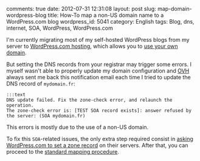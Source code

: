 comments: true
date: 2012-07-31 12:31:08
layout: post
slug: map-domain-wordpress-blog
title: How-To map a non-US domain name to a WordPress.com blog
wordpress_id: 5041
category: English
tags: Blog, dns, internet, SOA, WordPress, WordPress.com

I'm currently migrating most of my self-hosted WordPress blogs from my server to [WordPress.com hosting](https://en.wordpress.com/features/), which allows you to [use your own domain](http://en.support.wordpress.com/domain-mapping).

But setting the DNS records from your registrar may trigger some errors. I myself wasn't able to properly update my domain configuration and [OVH](http://ovh.com) always sent me back this notification email each time I tried to update the DNS record of `mydomain.fr`:

    :::text
    DNS update failed. Fix the zone-check error, and relaunch the operation.
    The zone-check error is: [TEST SOA record exists]: answer refused by the server: (SOA mydomain.fr)

This errors is mostly due to the use of a non-US domain.

To fix this `SOA`-related issues, the only extra step required consist in [asking WordPress.com to set a zone record](http://en.support.wordpress.com/domain-mapping/dns-zone-records/) on their servers. After that, you can proceed to the [standard mapping procedure](http://en.support.wordpress.com/domain-mapping/map-existing-domain/#instructions-for-mapping-an-existing-domain).
